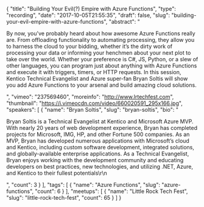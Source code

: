{
  "title": "Building Your Evil(?) Empire with Azure Functions",
  "type": "recording",
  "date": "2017-10-05T21:55:35",
  "draft": false,
  "slug": "building-your-evil-empire-with-azure-functions",
  "abstract": "<p>By now, you've probably heard about how awesome Azure Functions really are. From offloading functionality to automating processing, they allow you to harness the cloud to your bidding, whether it’s the dirty work of processing your data or informing your henchmen about your next plot to take over the world. Whether your preference is C#, JS, Python, or a slew of other languages, you can program just about anything with Azure Functions and execute it with triggers, timers, or HTTP requests. In this session, Kentico Technical Evangelist and Azure super-fan Bryan Soltis will show you add Azure Functions to your arsenal and build amazing cloud solutions.</p>",
  "vimeo": "237569460",
  "moreinfo": "http://www.lrtechfest.com",
  "thumbnail": "https://i.vimeocdn.com/video/660020591_295x166.jpg",
  "speakers": [
    {
      "name": "Bryan Soltis",
      "slug": "bryan-soltis",
      "bio": "<p>Bryan Soltis is a Technical Evangelist at Kentico and Microsoft Azure MVP. With nearly 20 years of web development experience, Bryan has completed projects for Microsoft, IMG, HP, and other Fortune 500 companies. As an MVP, Bryan has developed numerous applications with Microsoft’s cloud and Kentico, including custom software development, integrated solutions, and globally-available enterprise applications. As a Technical Evangelist, Bryan enjoys working with the development community and educating developers on best practices, new technologies, and utilizing .NET, Azure, and Kentico to their fullest potentials\r\n</p>",
      "count": 3
    }
  ],
  "tags": [
    {
      "name": "Azure Functions",
      "slug": "azure-functions",
      "count": 6
    }
  ],
  "meetups": [
    {
      "name": "Little Rock Tech Fest",
      "slug": "little-rock-tech-fest",
      "count": 65
    }
  ]
}